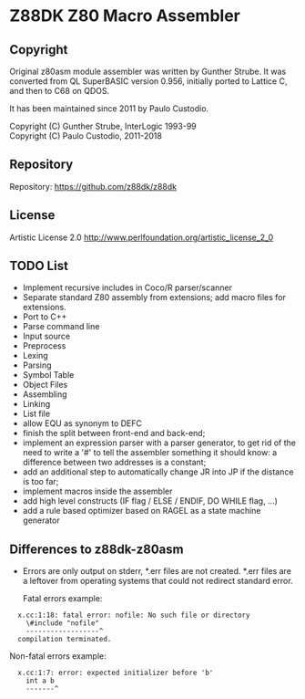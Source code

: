 Z88DK Z80 Macro Assembler
=========================

Copyright
---------
Original z80asm module assembler was written by Gunther Strube. 
It was converted from QL SuperBASIC version 0.956, initially ported to Lattice C,
and then to C68 on QDOS.

It has been maintained since 2011 by Paulo Custodio.

Copyright (C) Gunther Strube, InterLogic 1993-99  
Copyright (C) Paulo Custodio, 2011-2018

Repository
----------
Repository: https://github.com/z88dk/z88dk

License
-------
Artistic License 2.0 <http://www.perlfoundation.org/artistic_license_2_0>

TODO List
---------
- Implement recursive includes in Coco/R parser/scanner
- Separate standard Z80 assembly from extensions; add macro files for extensions.
- Port to C++
- Parse command line
- Input source
- Preprocess
- Lexing
- Parsing
- Symbol Table
- Object Files
- Assembling 
- Linking
- List file
- allow EQU as synonym to DEFC
- finish the split between front-end and back-end;
- implement an expression parser with a parser generator, to get rid of
  the need to write a '#' to tell the assembler something it should know:
  a difference between two addresses is a constant;
- add an additional step to automatically change JR into JP if the
  distance is too far;
- implement macros inside the assembler
- add high level constructs (IF flag / ELSE / ENDIF, 
  DO WHILE flag, ...)
- add a rule based optimizer based on RAGEL as a state machine generator

Differences to z88dk-z80asm
---------------------------
- Errors are only output on stderr, *.err files are not created.
  *.err files are a leftover from operating systems that could not
  redirect standard error.

  Fatal errors example:  
```
  x.cc:1:18: fatal error: nofile: No such file or directory  
    \#include "nofile"  
    ------------------^  
  compilation terminated.
```

  Non-fatal errors example:  
```
  x.cc:1:7: error: expected initializer before 'b'  
    int a b  
    -------^ 
